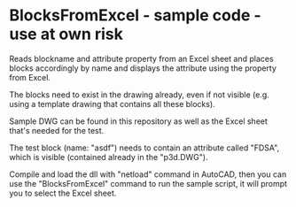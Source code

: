 # BlocksFromExcel - sample code - use at own risk

Reads blockname and attribute property from an Excel sheet and places blocks accordingly by name and displays the attribute using the property from Excel.

The blocks need to exist in the drawing already, even if not visible (e.g. using a template drawing that contains all these blocks).

Sample DWG can be found in this repository as well as the Excel sheet that's needed for the test.

The test block (name: "asdf") needs to contain an attribute called "FDSA", which is visible (contained already in the "p3d.DWG"). 

Compile and load the dll with "netload" command in AutoCAD, then you can use the "BlocksFromExcel" command to run the sample script, it will prompt you to select the Excel sheet.
